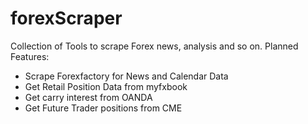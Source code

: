 # forexScraper

Collection of Tools to scrape Forex news, analysis and so on. Planned Features:

- Scrape Forexfactory for News and Calendar Data
- Get Retail Position Data from myfxbook
- Get carry interest from OANDA
- Get Future Trader positions from CME
